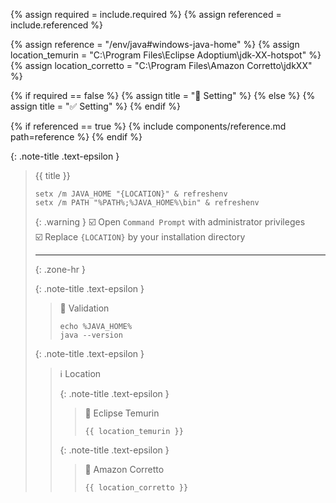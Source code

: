 <!-- LOCATION -->
<!-- _includes/components/java/ -->

<!-- INCLUDE -->
<!-- components/java/home-windows.md -->

<!-- VARIABLES -->
<!-- required:      [true, false], default to true -->
<!-- referenced:    [true, false], default to false -->


<!-- READ VARIABLES -->
{% assign required   = include.required %}
{% assign referenced = include.referenced %}


<!-- ASSIGN CONSTANTS -->
{% assign reference        = "/env/java#windows-java-home" %}
{% assign location_temurin = "C:\Program Files\Eclipse Adoptium\jdk-XX-hotspot" %}
{% assign location_corretto  = "C:\Program Files\Amazon Corretto\jdkXX" %}


<!-- DECIDE TO DISPLAY THE NECESSITY OF THE INSTALLATION -->
{% if required == false %}
    {% assign title = "🔲 Setting" %}
{% else %}
    {% assign title = "✅ Setting" %}
{% endif %}


<!-- DECIDE TO DISPLAY THE LINK OF THIS COMPONENT -->
{% if referenced == true %}
{% include components/reference.md path=reference %}
{% endif %}


<!-- MAIN CONTENT -->

{: .note-title .text-epsilon }
> {{ title }}
>
> ```shell
> setx /m JAVA_HOME "{LOCATION}" & refreshenv
> setx /m PATH "%PATH%;%JAVA_HOME%\bin" & refreshenv
> ```
>
> {: .warning }
> ☑️ Open `Command Prompt` with administrator privileges<br>
> ☑️ Replace `{LOCATION}` by your installation directory
>
> <hr>{: .zone-hr }
>
> {: .note-title .text-epsilon }
>> 🔲 Validation
>>
>> ```shell
>> echo %JAVA_HOME%
>> java --version
>> ```
>
> {: .note-title .text-epsilon }
>> ℹ️ Location
>>
>> {: .note-title .text-epsilon } 
>>> 🔘 Eclipse Temurin
>>>
>>> `{{ location_temurin }}`
>>
>> {: .note-title .text-epsilon } 
>>> 🔘 Amazon Corretto
>>>
>>> `{{ location_corretto }}`